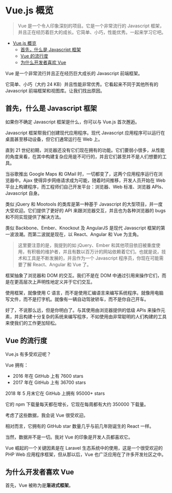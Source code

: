 # Vue.js 概览

> Vue 是一个令人印象深刻的项目。它是一个非常流行的 Javascript 框架，并且正在经历着巨大的成长。它简单、小巧，性能优秀。一起来学习它吧。

<!-- TOC -->

- [Vue.js 概览](#vuejs-概览)
  - [首先，什么是 Javascript 框架](#首先什么是-javascript-框架)
  - [Vue 的流行度](#vue-的流行度)
  - [为什么开发者喜欢 Vue](#为什么开发者喜欢-vue)

<!-- /TOC -->

Vue 是一个非常流行并且正在经历巨大成长的 Javascript 前端框架。

它简单、小巧（大约 24 KB）并且性能非常优秀。它看起来不同于其他所有的 Javascript 前端框架和视图库。让我们找出原因。

## 首先，什么是 Javascript 框架

如果你不确定 Javascript 框架是什么，你可以与 Vue.js 首次邂逅。

Javascript 框架帮我们创建现代应用程序。现代 Javascript 应用程序可以运行在桌面甚至移动设备，但它们通常运行在 Web 上。

直到 21 世纪初期，浏览器还没有它们现在拥有的功能。它们要弱小很多，从性能的角度来看，在其中构建复杂应用是不可行的，并且它们甚至并不是人们想要的工具。

当谷歌推出 Google Maps 和 GMail 时，一切都变了，这两个应用程序运行在浏览器中。Ajax 使得异步网络请求成为可能，随着时间推移，开发人员开始在 Web 平台上构建程序，而工程师们自己开发平台：浏览器、Web 标准、浏览器 APIs、Javascript 自身。

类似 jQuery 和 Mootools 的类库是第一种基于 Javascript 的大型项目，并一度大受欢迎。它们提供了更好的 API 来跟浏览器交互，并且也为各种浏览器的 bugs 和不同实现提供了解决方法。

类似 Backbone、Ember、Knockout 及 AngularJS 是现代 Javascript 框架的第一波浪潮。而第二波就是现在，以 React、Angular 和 Vue 为主角。

> 这里要注意的是，我提到的如 jQuery、Ember 和其他项目依旧被重度使用，有积极的维护者，并且有数以百万计的网站依赖着它们。也就是说，技术和工具是不断发展的，并且作为一个 Javascript 程序员，你现在可能需要了解 React、Angular 和 Vue 了。

框架抽象了浏览器和 DOM 的交互。我们不是在 DOM 中通过引用来操作它们，而是在更高层次上声明性地定义并于它们交互。

使用框架，就像使用 C 语言，而不是使用汇编语言来编写系统程序。就像用电脑写文件，而不是打字机。就像有一辆自动驾驶轿车，而不是你自己开车。

好了，不说那么远，但是你明白了。与其使用由浏览器提供的低级 APIs 来操作元素，并且构建十分复杂的系统来编写程序，不如使用由非常聪明的人们构建的工具来使我们的工作更加轻松。

## Vue 的流行度

Vue.js 有多受欢迎呢？

Vue 拥有：

- 2016 年在 GitHub 上有 7600 stars
- 2017 年在 GitHub 上有 36700 stars

2018 年 5 月末它在 GitHub 上拥有 95000+ stars

它的 npm 下载量每天都在增长，它现在每周都有大约 350000 下载量。

考虑了这些数据，我会说 Vue 很受欢迎。

相对而言，它拥有的 GitHub star 数量几乎与前几年刚诞生的 React 一样。

当然，数据并不是一切。我对 Vue 的印象是开发人员都喜欢它。

Vue 崛起的一个关键因素是在 Laravel 生态系统中的使用，这是一个很受欢迎的 PHP Web 应用程序框架，但从那以后，Vue 也广泛应用在了许多开发社区之中。

## 为什么开发者喜欢 Vue

首先，Vue 被称为是**渐进式框架**。

